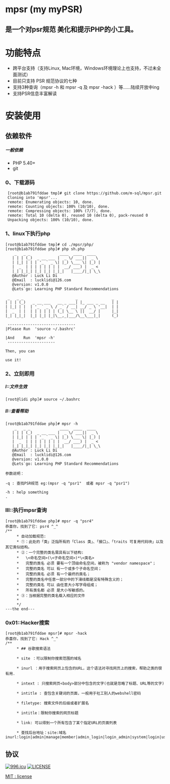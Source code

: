 #  mpsr (my myPSR)

## 是一个对psr规范 美化和提示PHP的小工具。

# 功能特点
* 跨平台支持（支持Linux, Mac环境，Windows环境理论上也支持，不过未全面测试）
* 目前只支持 PSR 规范协议的七种
* 支持3种查询（mpsr -h  和 mpsr -q  及 mpsr -hack ）等......陆续开放中ing
* 支持PSR信息丰富解读

#  安装使用
## 依赖软件
##### 一般依赖
* PHP 5.40+
* git

### 0、下载源码
```linux
 [root@b1ab791fddae tmp]# git clone https://github.com/m-sql/mpsr.git
 Cloning into 'mpsr'...
 remote: Enumerating objects: 10, done.
 remote: Counting objects: 100% (10/10), done.
 remote: Compressing objects: 100% (7/7), done.
 remote: Total 10 (delta 0), reused 10 (delta 0), pack-reused 0
 Unpacking objects: 100% (10/10), done.
```
### 1、linux下执行php
``` linux
[root@b1ab791fddae tmp]# cd ./mpsr/php/
[root@b1ab791fddae php]# php sh.php 
    _   _ _             ____  ____  ____  
   | | | (_)  _ __ ___ |  _ \/ ___||  _ \ 
   | |_| | | | '_ ` _ \| |_) \___ \| |_) |
   |  _  | | | | | | | |  __/ ___) |  _ < 
   |_| |_|_| |_| |_| |_|_|   |____/|_| \_\
   @Author : Luck Li Di
   @Email  : lucklidi@126.com
   @version: v1.0.0
   @Lets`go: Learning PHP Standard Recommendations

 _   _ _                       _               _ 
| | | (_)   _ __ ___   __ _ ___| |_ ___ _ __   | |
| |_| | |  | '_ ` _ \ / _` / __| __/ _ \ '__|  | |
|  _  | |  | | | | | | (_| \__ \ ||  __/ |     |_|
|_| |_|_|  |_| |_| |_|\__,_|___/\__\___|_|     (_)

 ------------------------------
|Please Run  'source ~/.bashrc'
 
|And    Run  'mpsr -h'
 ---------------------
 
Then, you can

use it!

```
### 2、立刻即用
##### I::文件生效
```
[root@lidi php]# source ~/.bashrc

```
##### II::查看帮助
```
[root@b1ab791fddae php]# mpsr -h
    _   _ _             ____  ____  ____  
   | | | (_)  _ __ ___ |  _ \/ ___||  _ \ 
   | |_| | | | '_ ` _ \| |_) \___ \| |_) |
   |  _  | | | | | | | |  __/ ___) |  _ < 
   |_| |_|_| |_| |_| |_|_|   |____/|_| \_\
   @Author : Luck Li Di
   @Email  : lucklidi@126.com
   @version: v1.0.0
   @Lets`go: Learning PHP Standard Recommendations

参数说明：

-q : 查找PSR规范 eg:(mpsr -q "psr1"  或者 mpsr -q "psr1")

-h : help something
.

```
### III::执行mpsr查询
```
[root@b1ab791fddae php]# mpsr -q "psr4"
恭喜你，找到了它: psr4 ^_^
/**
     * 自动加载规范:
     * ①：此处的「类」泛指所有的「Class 类」、「接口」、「traits 可复用代码块」以及其它类似结构。
     * ②：一个完整的类名需具有以下结构:
     *   \<命名空间>(\<子命名空间>)*\<类名>
     *   完整的类名 必须 要有一个顶级命名空间，被称为 "vendor namespace"；
     *   完整的类名 可以 有一个或多个子命名空间；
     *   完整的类名 必须 有一个最终的类名；
     *   完整的类名中任意一部分中的下滑线都是没有特殊含义的；
     *   完整的类名 可以 由任意大小写字母组成；
     *   所有类名都 必须 是大小写敏感的。
     * ③：当根据完整的类名载入相应的文件
     *
     */
---the end---

```

### 0x01::Hacker搜索
```
[root@b1ab791fddae mpsr]# mpsr -hack    
恭喜你，找到了它: Hack ^_^
/**
     * ## 谷歌搜索语法

     * site ：可以限制你搜索范围的域名

     * inurl ：用于搜索网页上包含的URL，这个语法对寻找网页上的搜索，帮助之类的很有用.

     * intext : 只搜索网页<body>部分中包含的文字(也就是忽略了标题、URL等的文字)

     * intitle : 查包含关键词的页面，一般用于社工别人的webshell密码

     * filetype: 搜索文件的后缀或者扩展名

     * intitle：限制你搜索的网页标题

     * link: 可以得到一个所有包含了某个指定URL的页面列表

     * 查找后台地址：site:域名 inurl:login|admin|manage|member|admin_login|login_admin|system|login|user|main|cms
```
## 协议

[![996.icu](https://img.shields.io/badge/link-996.icu-red.svg)](https://996.icu)
[![LICENSE](https://img.shields.io/badge/license-Anti%20996-blue.svg)](https://github.com/996icu/996.ICU/blob/master/LICENSE)

[MIT : license](https://github.com/m-sql/msql/blob/master/LICENSE)